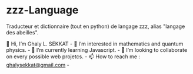 # zzz-Language
Traducteur et dictionnaire (tout en python) de langage zzz, alias "langage des abeilles".

👋 Hi, I’m Ghaly L. SEKKAT - 
👀 I’m interested in mathematics and quantum physics. - 
🌱 I’m currently learning Javascript. - 
💞️ I’m looking to collaborate on every possible web projetcs. - 
📫 How to reach me : ghalysekkat@gmail.com - 